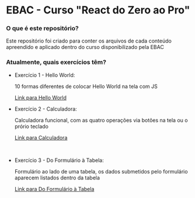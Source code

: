 # EBAC - Curso "React do Zero ao Pro"

### O que é este repositório?
Este repositório foi criado para conter os arquivos de cada conteúdo apreendido e aplicado dentro do curso disponibilizado pela EBAC

### Atualmente, quais exercícios têm?
- Exercício 1 - Hello World: 

  10 formas diferentes de colocar Hello World na tela com JS

  [Link para Hello World](https://ti-alves.github.io/curso-react-ebac/exercise1/)

- Exercício 2 - Calculadora:

  Calculadora funcional, com as quatro operações via botões na tela ou o prório teclado

  [Link para Calculadora](https://ti-alves.github.io/curso-react-ebac/exercise2/)
  
  <br>
  
- Exercício 3 - Do Formulário à Tabela:

  Formulário ao lado de uma tabela, os dados submetidos pelo formulário aparecem listados dentro da tabela
  
  [Link para Do Formulário à Tabela](https://ti-alves.github.io/curso-react-ebac/exercise3/)
